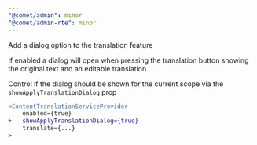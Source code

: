 ```yaml
---
"@comet/admin": minor
"@comet/admin-rte": minor
---
```


Add a dialog option to the translation feature

If enabled a dialog will open when pressing the translation button showing the original text and an editable translation

Control if the dialog should be shown for the current scope via the `showApplyTranslationDialog` prop

```diff
<ContentTranslationServiceProvider
    enabled={true}
+   showApplyTranslationDialog={true}
    translate={...}
>
```
